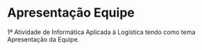 # Apresentação Equipe
1ª Atividade de Informática Aplicada à Logística tendo como tema Apresentação da Equipe.
